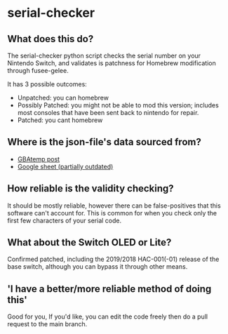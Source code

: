 # serial-checker

## What does this do?

The serial-checker python script checks the serial number on your Nintendo Switch, and validates is patchness for Homebrew modification through fusee-gelee.

It has 3 possible outcomes: 
- Unpatched: you can homebrew
- Possibly Patched: you might not be able to mod this version; includes most consoles that have been sent back to nintendo for repair.
- Patched: you cant homebrew

## Where is the json-file's data sourced from?

- [GBAtemp post](https://gbatemp.net/threads/switch-informations-by-serial-number-read-the-first-post-before-asking-questions.481215/)
- [Google sheet (partially outdated)](https://docs.google.com/spreadsheets/d/1ifBIsbTeTpk-bL1Ul9Z9ORPVX3BNH2pHlGW1Z0g8nvM/edit?usp=sharing)

## How reliable is the validity checking?

It should be mostly reliable, however there can be false-positives that this software can't account for. This is common for when you check only the first few characters of your serial code.

## What about the Switch OLED or Lite?

Confirmed patched, including the 2019/2018 HAC-001(-01) release of the base switch, although you can bypass it through other means.

## 'I have a better/more reliable method of doing this'
Good for you, If you'd like, you can edit the code freely then do a pull request to the main branch.
